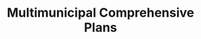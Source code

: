 ---
  slug: "/multimunicipalcomprehensiveplans"
  title: Multimunicipal Comprehensive Plans
  focusAreas: [Communities,Regional Planning]
  principles: []
  seeOther: [Shared Services,Official Map]
  trackingProgressLinks: [Global Connectivity,Transit Conditions]
---